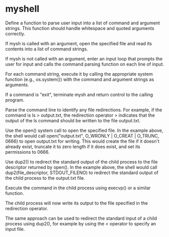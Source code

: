 # myshell

Define a function to parse user input into a list of command and argument strings. This function should handle whitespace and quoted arguments correctly.

If mysh is called with an argument, open the specified file and read its contents into a list of command strings.

If mysh is not called with an argument, enter an input loop that prompts the user for input and calls the command parsing function on each line of input.

For each command string, execute it by calling the appropriate system function (e.g., os.system()) with the command and argument strings as arguments.

If a command is "exit", terminate mysh and return control to the calling program.









Parse the command line to identify any file redirections. For example, if the command is ls > output.txt, the redirection operator > indicates that the output of the ls command should be written to the file output.txt.

Use the open() system call to open the specified file. In the example above, the shell would call open("output.txt", O_WRONLY | O_CREAT | O_TRUNC, 0666) to open output.txt for writing. This would create the file if it doesn't already exist, truncate it to zero length if it does exist, and set its permissions to 0666.

Use dup2() to redirect the standard output of the child process to the file descriptor returned by open(). In the example above, the shell would call dup2(file_descriptor, STDOUT_FILENO) to redirect the standard output of the child process to the output.txt file.

Execute the command in the child process using execvp() or a similar function.

The child process will now write its output to the file specified in the redirection operator.

The same approach can be used to redirect the standard input of a child process using dup2(), for example by using the < operator to specify an input file.